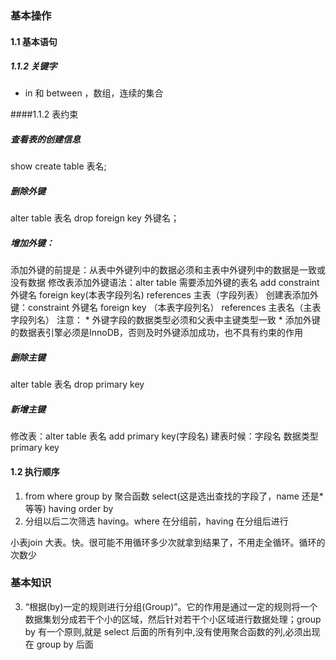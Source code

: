 ### 基本操作
#### 1.1 基本语句
##### 1.1.2 关键字
* in 和 between ，数组，连续的集合

####1.1.2 表约束
##### 查看表的创建信息
 show create table 表名;
##### 删除外键 
alter table 表名 drop foreign key 外键名；
##### 增加外键：
添加外键的前提是：从表中外键列中的数据必须和主表中外键列中的数据是一致或没有数据
修改表添加外键语法：alter table 需要添加外键的表名 add constraint 外键名 foreign key(本表字段列名) references  主表（字段列表）
创建表添加外键：constraint 外键名 foreign key （本表字段列名） references 主表名（主表字段列名）
注意：
    * 外键字段的数据类型必须和父表中主键类型一致
    * 添加外键的数据表引擎必须是InnoDB，否则及时外键添加成功，也不具有约束的作用
##### 删除主键
alter table 表名 drop primary key
##### 新增主键
修改表：alter table 表名 add primary key(字段名)
建表时候：字段名 数据类型 primary key

#### 1.2 执行顺序
1. from  where  group by   聚合函数   select(这是选出查找的字段了，name 还是* 等等)  having  order by 
2. 分组以后二次筛选  having。where 在分组前，having 在分组后进行








小表join 大表。快。很可能不用循环多少次就拿到结果了，不用走全循环。循环的次数少


### 基本知识


3. “根据(by)一定的规则进行分组(Group)”。它的作用是通过一定的规则将一个数据集划分成若干个小的区域，然后针对若干个小区域进行数据处理；group by 有一个原则,就是 select 后面的所有列中,没有使用聚合函数的列,必须出现在 group by 后面


